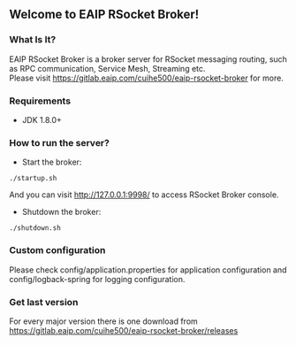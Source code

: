 ## Welcome to EAIP RSocket Broker!

### What Is It?

EAIP RSocket Broker is a broker server for RSocket messaging routing, such as RPC communication, Service Mesh, Streaming
etc.  
Please visit https://gitlab.eaip.com/cuihe500/eaip-rsocket-broker for more.

### Requirements

* JDK 1.8.0+

### How to run the server?

* Start the broker:

```
./startup.sh
```

And you can visit http://127.0.0.1:9998/ to access RSocket Broker console.

* Shutdown the broker:

```
./shutdown.sh
```

### Custom configuration

Please check config/application.properties for application configuration and config/logback-spring for logging
configuration.

### Get last version

For every major version there is one download from https://gitlab.eaip.com/cuihe500/eaip-rsocket-broker/releases


